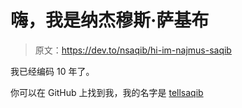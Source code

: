 # 嗨，我是纳杰穆斯·萨基布

> 原文：<https://dev.to/nsaqib/hi-im-najmus-saqib>

我已经编码 10 年了。

你可以在 GitHub 上找到我，我的名字是 [tellsaqib](https://github.com/tellsaqib)